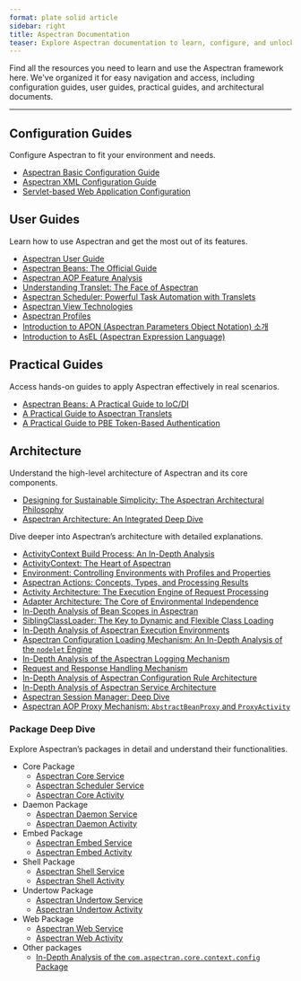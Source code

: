 ```yaml
---
format: plate solid article
sidebar: right
title: Aspectran Documentation
teaser: Explore Aspectran documentation to learn, configure, and unlock its full potential.
---
```


Find all the resources you need to learn and use the Aspectran framework here.
We've organized it for easy navigation and access, including configuration guides, user guides, practical guides, and architectural documents.

---

## Configuration Guides

Configure Aspectran to fit your environment and needs.

*   [Aspectran Basic Configuration Guide](/en/docs/guides/aspectran-configuration/)
*   [Aspectran XML Configuration Guide](/en/docs/guides/aspectran-xml-configuration/)
*   [Servlet-based Web Application Configuration](/en/docs/guides/aspectran-servlet-configuration/)

## User Guides

Learn how to use Aspectran and get the most out of its features.

*   [Aspectran User Guide](/en/aspectran/user-guide/)
*   [Aspectran Beans: The Official Guide](/en/docs/guides/aspectran-beans/)
*   [Aspectran AOP Feature Analysis](/en/docs/guides/aspectran-aop/)
*   [Understanding Translet: The Face of Aspectran](/en/docs/guides/aspectran-translet/)
*   [Aspectran Scheduler: Powerful Task Automation with Translets](/en/docs/guides/aspectran-scheduler/)
*   [Aspectran View Technologies](/en/docs/guides/aspectran-view-technologies/)
*   [Aspectran Profiles](/en/docs/guides/aspectran-profiles/)
*   [Introduction to APON (Aspectran Parameters Object Notation) 소개](/en/docs/guides/introduce-apon/)
*   [Introduction to AsEL (Aspectran Expression Language)](/en/docs/guides/introduce-asel/)

## Practical Guides

Access hands-on guides to apply Aspectran effectively in real scenarios.

-   [Aspectran Beans: A Practical Guide to IoC/DI](/en/docs/guides/practical-guide-to-beans/)
-   [A Practical Guide to Aspectran Translets](/en/docs/guides/practical-guide-to-translets/)
-   [A Practical Guide to PBE Token-Based Authentication](/en/docs/guides/practical-guide-to-pbe-token-based-authentication/)

## Architecture

Understand the high-level architecture of Aspectran and its core components.

-   [Designing for Sustainable Simplicity: The Aspectran Architectural Philosophy](/en/why-aspectran/)
-   [Aspectran Architecture: An Integrated Deep Dive ](/en/aspectran/architecture/)

Dive deeper into Aspectran’s architecture with detailed explanations.

*   [ActivityContext Build Process: An In-Depth Analysis](/en/docs/architecture/activity-context-building/)
*   [ActivityContext: The Heart of Aspectran](/en/docs/architecture/activity-context/)
*   [Environment: Controlling Environments with Profiles and Properties](/en/docs/architecture/activity-environment/)
*   [Aspectran Actions: Concepts, Types, and Processing Results](/en/docs/architecture/aspectran-actions/)
*   [Activity Architecture: The Execution Engine of Request Processing](/en/docs/architecture/aspectran-activities/)
*   [Adapter Architecture: The Core of Environmental Independence](/en/docs/architecture/aspectran-adapters/)
*   [In-Depth Analysis of Bean Scopes in Aspectran](/en/docs/architecture/aspectran-bean-scopes/)
*   [SiblingClassLoader: The Key to Dynamic and Flexible Class Loading](/en/docs/architecture/aspectran-classloader/)
*   [In-Depth Analysis of Aspectran Execution Environments](/en/docs/architecture/aspectran-execution-environments/)
*   [Aspectran Configuration Loading Mechanism: An In-Depth Analysis of the `nodelet` Engine](/en/docs/architecture/aspectran-loading-mechanism/)
*   [In-Depth Analysis of the Aspectran Logging Mechanism](/en/docs/architecture/aspectran-logging-mechanism/)
*   [Request and Response Handling Mechanism](/en/docs/architecture/aspectran-request-response/)
*   [In-Depth Analysis of Aspectran Configuration Rule Architecture](/en/docs/architecture/aspectran-rule-architecture/)
*   [In-Depth Analysis of Aspectran Service Architecture](/en/docs/architecture/aspectran-services/)
*   [Aspectran Session Manager: Deep Dive](/en/docs/architecture/aspectran-session-manager/)
*   [Aspectran AOP Proxy Mechanism: `AbstractBeanProxy` and `ProxyActivity`](/en/docs/architecture/new-aop-proxy-mechanism/)

### Package Deep Dive

Explore Aspectran’s packages in detail and understand their functionalities.

*   Core Package
    *   [Aspectran Core Service](/en/docs/architecture/packages/aspectran-core-service/)
    *   [Aspectran Scheduler Service](/en/docs/architecture/packages/aspectran-scheduler-service/)
    *   [Aspectran Core Activity](/en/docs/architecture/packages/aspectran-core-activity/)
*   Daemon Package
    *   [Aspectran Daemon Service](/en/docs/architecture/packages/aspectran-daemon-service/)
    *   [Aspectran Daemon Activity](/en/docs/architecture/packages/aspectran-daemon-activity/)
*   Embed Package
    *   [Aspectran Embed Service](/en/docs/architecture/packages/aspectran-embed-service/)
    *   [Aspectran Embed Activity](/en/docs/architecture/packages/aspectran-embed-activity/)
*   Shell Package
    *   [Aspectran Shell Service](/en/docs/architecture/packages/aspectran-shell-service/)
    *   [Aspectran Shell Activity](/en/docs/architecture/packages/aspectran-shell-activity/)
*   Undertow Package
    *   [Aspectran Undertow Service](/en/docs/architecture/packages/aspectran-undertow-service/)
    *   [Aspectran Undertow Activity](/en/docs/architecture/packages/aspectran-undertow-activity/)
*   Web Package
    *   [Aspectran Web Service](/en/docs/architecture/packages/aspectran-web-service/)
    *   [Aspectran Web Activity](/en/docs/architecture/packages/aspectran-web-activity/)
*   Other packages
    *   [In-Depth Analysis of the `com.aspectran.core.context.config` Package](/en/docs/architecture/packages/aspectran-config-parameters/)

